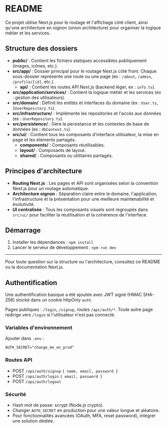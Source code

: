 # README

Ce projet utilise Next.js pour le routage et l'affichage côté client, ainsi qu'une architecture en oignon (onion architecture) pour organiser la logique métier et les services.

## Structure des dossiers

- **public/** : Contient les fichiers statiques accessibles publiquement (images, icônes, etc.).
- **src/app/** : Dossier principal pour le routage Next.js côté front. Chaque sous-dossier représente une route ou une page (ex : `/about`, `/admin`, `/profile/[id]`, etc.).
	- **api/** : Contient les routes API Next.js (backend léger, ex : `info.ts`).
- **src/application/services/** : Contient la logique métier et les services (ex : gestion des utilisateurs).
- **src/domain/** : Définit les entités et interfaces du domaine (ex : `User.ts`, `IUserRepository.ts`).
- **src/infrastructure/** : Implémente les repositories et l'accès aux données (ex : `UserRepository.ts`).
- **src/persistence/** : Gère la persistance et les contextes de base de données (ex : `dbContext.ts`).
- **src/ui/** : Contient tous les composants d'interface utilisateur, la mise en page et les éléments partagés.
	- **components/** : Composants réutilisables.
	- **layout/** : Composants de layout.
	- **shared/** : Composants ou utilitaires partagés.

## Principes d'architecture

- **Routing Next.js** : Les pages et API sont organisées selon la convention Next.js pour un routage automatique.
- **Architecture oignon** : Séparation claire entre le domaine, l'application, l'infrastructure et la présentation pour une meilleure maintenabilité et évolutivité.
- **UI centralisée** : Tous les composants visuels sont regroupés dans `src/ui/` pour faciliter la réutilisation et la cohérence de l'interface.

## Démarrage

1. Installer les dépendances : `npm install`
2. Lancer le serveur de développement : `npm run dev`

---

Pour toute question sur la structure ou l'architecture, consultez ce README ou la documentation Next.js.

## Authentification

Une authentification basique a été ajoutée avec JWT signé (HMAC SHA-256) stocké dans un cookie httpOnly `auth`.

Pages publiques : `/login`, `/signup`, routes `/api/auth/*`.
Toute autre page redirige vers `/login` si l'utilisateur n'est pas connecté.

### Variables d'environnement

Ajouter dans `.env` :

```
AUTH_SECRET="change_me_en_prod"
```

### Routes API

- POST `/api/auth/signup` `{ name, email, password }`
- POST `/api/auth/login` `{ email, password }`
- POST `/api/auth/logout`

### Sécurité

- Hash mot de passe: scrypt (Node.js crypto).
- Changer `AUTH_SECRET` en production pour une valeur longue et aléatoire.
- Pour fonctionnalités avancées (OAuth, MFA, reset password), intégrer une solution dédiée.

